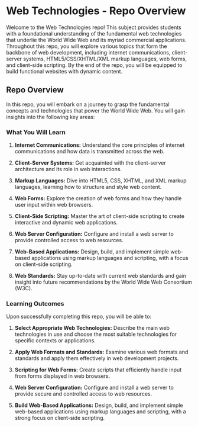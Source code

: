 # Web Technologies - Repo Overview

Welcome to the Web Technologies repo! This subject provides students with a foundational understanding of the fundamental web technologies that underlie the World Wide Web and its myriad commercial applications. Throughout this repo, you will explore various topics that form the backbone of web development, including internet communications, client-server systems, HTML5/CSS/XHTML/XML markup languages, web forms, and client-side scripting. By the end of the repo, you will be equipped to build functional websites with dynamic content.

## Repo Overview

In this repo, you will embark on a journey to grasp the fundamental concepts and technologies that power the World Wide Web. You will gain insights into the following key areas:

### What You Will Learn

1. **Internet Communications:** Understand the core principles of internet communications and how data is transmitted across the web.

2. **Client-Server Systems:** Get acquainted with the client-server architecture and its role in web interactions.

3. **Markup Languages:** Dive into HTML5, CSS, XHTML, and XML markup languages, learning how to structure and style web content.

4. **Web Forms:** Explore the creation of web forms and how they handle user input within web browsers.

5. **Client-Side Scripting:** Master the art of client-side scripting to create interactive and dynamic web applications.

6. **Web Server Configuration:** Configure and install a web server to provide controlled access to web resources.

7. **Web-Based Applications:** Design, build, and implement simple web-based applications using markup languages and scripting, with a focus on client-side scripting.

8. **Web Standards:** Stay up-to-date with current web standards and gain insight into future recommendations by the World Wide Web Consortium (W3C).

### Learning Outcomes

Upon successfully completing this repo, you will be able to:

1. **Select Appropriate Web Technologies:** Describe the main web technologies in use and choose the most suitable technologies for specific contexts or applications.

2. **Apply Web Formats and Standards:** Examine various web formats and standards and apply them effectively in web development projects.

3. **Scripting for Web Forms:** Create scripts that efficiently handle input from forms displayed in web browsers.

4. **Web Server Configuration:** Configure and install a web server to provide secure and controlled access to web resources.

5. **Build Web-Based Applications:** Design, build, and implement simple web-based applications using markup languages and scripting, with a strong focus on client-side scripting.
